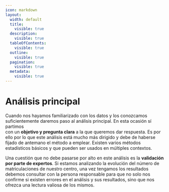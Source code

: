```yaml
---
icon: markdown
layout:
  width: default
  title:
    visible: true
  description:
    visible: true
  tableOfContents:
    visible: true
  outline:
    visible: true
  pagination:
    visible: true
  metadata:
    visible: true
---
```


# Análisis principal

Cuando nos hayamos familiarizado con los datos y los conozcamos suficientemente daremos paso al análisis principal. En esta ocasión sí partimos\
con un **objetivo y pregunta clara** a la que queremos dar respuesta. Es por ello por lo que este análisis está mucho más dirigido y debe de haberse fijado de antemano el método a emplear. Existen varios métodos estadísticos básicos y que pueden ser usados en múltiples contextos.

Una cuestión que no debe pasarse por alto en este análisis es la **validación por parte de expertos**. Si estamos analizando la evolución del número de matriculaciones de nuestro centro, una vez tengamos los resultados debemos consultar con la persona responsable para que no solo nos confirme si existen errores en el análisis y sus resultados, sino que nos ofrezca una lectura valiosa de los mismos.

<figure><img src="../.gitbook/assets/TABL2.png" alt=""><figcaption></figcaption></figure>
